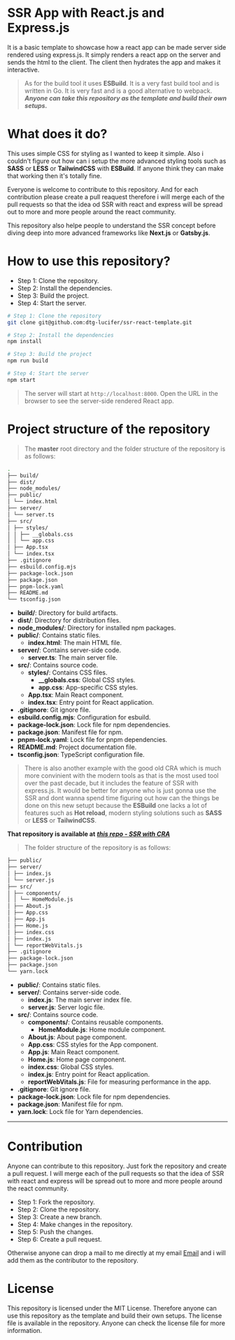 # SSR App with React.js and Express.js

It is a basic template to showcase how a react app can be made server side rendered using express.js. It simply renders a react app on the server and sends the html to the client. The client then hydrates the app and makes it interactive.

> As for the build tool it uses **ESBuild**. It is a very fast build tool and is written in Go. It is very fast and is a good alternative to webpack.
> ***Anyone can take this repository as the template and build their own setups.***

# What does it do?

This uses simple CSS for styling as I wanted to keep it simple. Also i couldn't figure out how can i setup the more advanced styling tools such as **SASS** or **LESS** or **TailwindCSS** with **ESBuild**. If anyone think they can make that working then it's totally fine.

Everyone is welcome to contribute to this repository. And for each contribution please create a pull reaquest therefore i will merge each of the pull requests so that the idea od SSR with react and express will be spread out to more and more people around the react community.

This repository also helpe people to understand the SSR concept before diving deep into more advanced frameworks like **Next.js** or **Gatsby.js**.

# How to use this repository?

- Step 1: Clone the repository.
- Step 2: Install the dependencies.
- Step 3: Build the project.
- Step 4: Start the server.

```bash
# Step 1: Clone the repository
git clone git@github.com:dtg-lucifer/ssr-react-template.git
```

```bash
# Step 2: Install the dependencies
npm install
```

```bash
# Step 3: Build the project
npm run build
```

```bash
# Step 4: Start the server
npm start
```

> The server will start at `http://localhost:8000`. Open the URL in the browser to see the server-side rendered React app.

# Project structure of the repository

> The **master** root directory and the folder structure of the repository is as follows:

```bash
.
├── build/
├── dist/
├── node_modules/
├── public/
│ └── index.html
├── server/
│ └── server.ts
├── src/
│ ├── styles/
│ │ ├── __globals.css
│ │ └── app.css
│ ├── App.tsx
│ └── index.tsx
├── .gitignore
├── esbuild.config.mjs
├── package-lock.json
├── package.json
├── pnpm-lock.yaml
├── README.md
└── tsconfig.json
```


- **build/**: Directory for build artifacts.
- **dist/**: Directory for distribution files.
- **node_modules/**: Directory for installed npm packages.
- **public/**: Contains static files.
  - **index.html**: The main HTML file.
- **server/**: Contains server-side code.
  - **server.ts**: The main server file.
- **src/**: Contains source code.
  - **styles/**: Contains CSS files.
    - **__globals.css**: Global CSS styles.
    - **app.css**: App-specific CSS styles.
  - **App.tsx**: Main React component.
  - **index.tsx**: Entry point for React application.
- **.gitignore**: Git ignore file.
- **esbuild.config.mjs**: Configuration for esbuild.
- **package-lock.json**: Lock file for npm dependencies.
- **package.json**: Manifest file for npm.
- **pnpm-lock.yaml**: Lock file for pnpm dependencies.
- **README.md**: Project documentation file.
- **tsconfig.json**: TypeScript configuration file.

> There is also another example with the good old CRA which is much more convinient with the modern tools as that is the most used tool over the past decade, but it includes the feature of SSR with express.js. It would be better for anyone who is just gonna use the SSR and dont wanna spend time figuring out how can the things be done on this new setupt because the **ESBuild** one lacks a lot of features such as **Hot reload**, modern styling solutions such as **SASS** or **LESS** or **TailwindCSS**.

**That repository is available at** **_[this repo - SSR with CRA](https://github.com/dtg-lucifer/React-18-SSR-Implementation.git)_**

> The folder structure of the repository is as follows:

```bash
├── public/
├── server/
│ ├── index.js
│ └── server.js
├── src/
│ ├── components/
│ │ └── HomeModule.js
│ ├── About.js
│ ├── App.css
│ ├── App.js
│ ├── Home.js
│ ├── index.css
│ ├── index.js
│ └── reportWebVitals.js
├── .gitignore
├── package-lock.json
├── package.json
└── yarn.lock
```


- **public/**: Contains static files.
- **server/**: Contains server-side code.
  - **index.js**: The main server index file.
  - **server.js**: Server logic file.
- **src/**: Contains source code.
  - **components/**: Contains reusable components.
    - **HomeModule.js**: Home module component.
  - **About.js**: About page component.
  - **App.css**: CSS styles for the App component.
  - **App.js**: Main React component.
  - **Home.js**: Home page component.
  - **index.css**: Global CSS styles.
  - **index.js**: Entry point for React application.
  - **reportWebVitals.js**: File for measuring performance in the app.
- **.gitignore**: Git ignore file.
- **package-lock.json**: Lock file for npm dependencies.
- **package.json**: Manifest file for npm.
- **yarn.lock**: Lock file for Yarn dependencies.

---

# Contribution

Anyone can contribute to this repository. Just fork the repository and create a pull request. I will merge each of the pull requests so that the idea of SSR with react and express will be spread out to more and more people around the react community.

- Step 1: Fork the repository.
- Step 2: Clone the repository.
- Step 3: Create a new branch.
- Step 4: Make changes in the repository.
- Step 5: Push the changes.
- Step 6: Create a pull request.

Otherwise anyone can drop a mail to me directly at my email [Email](mailto:dev.bosepiush@gmail.com) and i will add them as the contributor to the repository.

# License

This repository is licensed under the MIT License. Therefore anyone can use this repository as the template and build their own setups. The license file is available in the repository. Anyone can check the license file for more information.